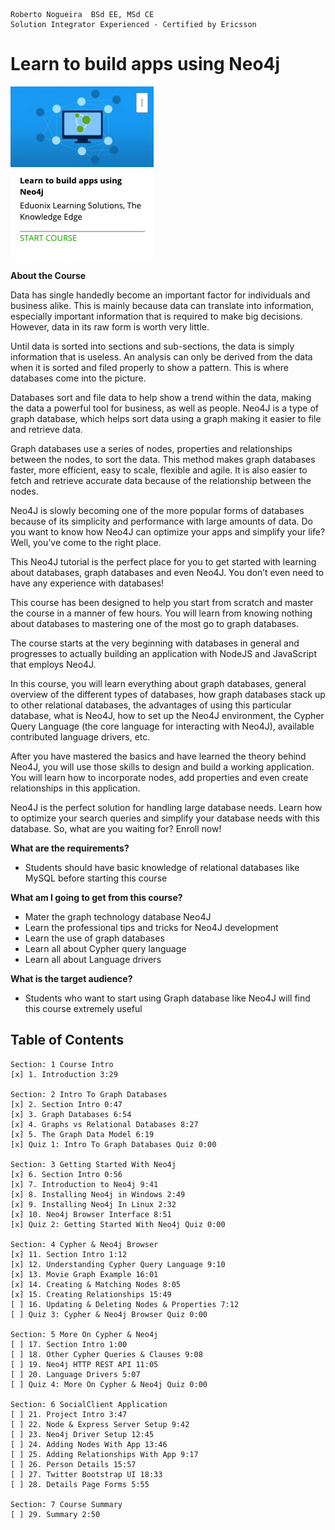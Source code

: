 ```
Roberto Nogueira  BSd EE, MSd CE
Solution Integrator Experienced - Certified by Ericsson
```
# Learn to build apps using Neo4j

![ebook cover](images/ebook_cover.png)

**About the Course**

Data has single handedly become an important factor for individuals and business alike. This is mainly because data can translate into information, especially important information that is required to make big decisions. However, data in its raw form is worth very little.

Until data is sorted into sections and sub-sections, the data is simply information that is useless. An analysis can only be derived from the data when it is sorted and filed properly to show a pattern. This is where databases come into the picture.

Databases sort and file data to help show a trend within the data, making the data a powerful tool for business, as well as people. Neo4J is a type of graph database, which helps sort data using a graph making it easier to file and retrieve data.

Graph databases use a series of nodes, properties and relationships between the nodes, to sort the data. This method makes graph databases faster, more efficient, easy to scale, flexible and agile. It is also easier to fetch and retrieve accurate data because of the relationship between the nodes.

Neo4J is slowly becoming one of the more popular forms of databases because of its simplicity and performance with large amounts of data. Do you want to know how Neo4J can optimize your apps and simplify your life? Well, you’ve come to the right place.

This Neo4J tutorial is the perfect place for you to get started with learning about databases, graph databases and even Neo4J. You don’t even need to have any experience with databases!

This course has been designed to help you start from scratch and master the course in a manner of few hours. You will learn from knowing nothing about databases to mastering one of the most go to graph databases.

The course starts at the very beginning with databases in general and progresses to actually building an application with NodeJS and JavaScript that employs Neo4J.

In this course, you will learn everything about graph databases, general overview of the different types of databases, how graph databases stack up to other relational databases, the advantages of using this particular database, what is Neo4J, how to set up the Neo4J environment, the Cypher Query Language (the core language for interacting with Neo4J), available contributed language drivers, etc.

After you have mastered the basics and have learned the theory behind Neo4J, you will use those skills to design and build a working application. You will learn how to incorporate nodes, add properties and even create relationships in this application.

Neo4J is the perfect solution for handling large database needs. Learn how to optimize your search queries and simplify your database needs with this database. So, what are you waiting for? Enroll now!

**What are the requirements?**

* Students should have basic knowledge of relational databases like MySQL before starting this course

**What am I going to get from this course?**

* Mater the graph technology database Neo4J
* Learn the professional tips and tricks for Neo4J development
* Learn the use of graph databases
* Learn all about Cypher query language
* Learn all about Language drivers

**What is the target audience?**

* Students who want to start using Graph database like Neo4J will find this course extremely useful

## Table of Contents

```
Section: 1 Course Intro
[x] 1. Introduction 3:29

Section: 2 Intro To Graph Databases
[x] 2. Section Intro 0:47
[x] 3. Graph Databases 6:54
[x] 4. Graphs vs Relational Databases 8:27
[x] 5. The Graph Data Model 6:19
[x] Quiz 1: Intro To Graph Databases Quiz 0:00

Section: 3 Getting Started With Neo4j
[x] 6. Section Intro 0:56
[x] 7. Introduction to Neo4j 9:41
[x] 8. Installing Neo4j in Windows 2:49
[x] 9. Installing Neo4j In Linux 2:32
[x] 10. Neo4j Browser Interface 8:51
[x] Quiz 2: Getting Started With Neo4j Quiz 0:00

Section: 4 Cypher & Neo4j Browser
[x] 11. Section Intro 1:12
[x] 12. Understanding Cypher Query Language 9:10
[x] 13. Movie Graph Example 16:01
[x] 14. Creating & Matching Nodes 8:05
[x] 15. Creating Relationships 15:49
[ ] 16. Updating & Deleting Nodes & Properties 7:12
[ ] Quiz 3: Cypher & Neo4j Browser Quiz 0:00

Section: 5 More On Cypher & Neo4j
[ ] 17. Section Intro 1:00
[ ] 18. Other Cypher Queries & Clauses 9:08
[ ] 19. Neo4j HTTP REST API 11:05
[ ] 20. Language Drivers 5:07
[ ] Quiz 4: More On Cypher & Neo4j Quiz 0:00

Section: 6 SocialClient Application
[ ] 21. Project Intro 3:47
[ ] 22. Node & Express Server Setup 9:42
[ ] 23. Neo4j Driver Setup 12:45
[ ] 24. Adding Nodes With App 13:46
[ ] 25. Adding Relationships With App 9:17
[ ] 26. Person Details 15:57
[ ] 27. Twitter Bootstrap UI 18:33
[ ] 28. Details Page Forms 5:55

Section: 7 Course Summary
[ ] 29. Summary 2:50
```
